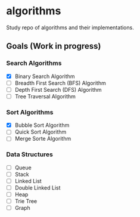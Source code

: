 # algorithms
Study repo of algorithms and their implementations.

## Goals (Work in progress)

### Search Algorithms
- [x] Binary Search Algorithm
- [ ] Breadth First Search (BFS) Algorithm
- [ ] Depth First Search (DFS) Algorithm
- [ ] Tree Traversal Algorithm

### Sort Algorithms
- [x] Bubble Sort Algorithm
- [ ] Quick Sort Algorithm
- [ ] Merge Sorte Algorithm

### Data Structures
- [ ] Queue
- [ ] Stack
- [ ] Linked List
- [ ] Double Linked List
- [ ] Heap
- [ ] Trie Tree
- [ ] Graph
